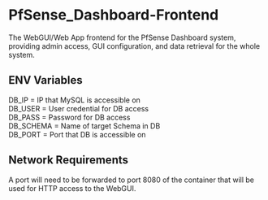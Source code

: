 # PfSense_Dashboard-Frontend
The WebGUI/Web App frontend for the PfSense Dashboard system, providing admin access, GUI configuration, and data retrieval for the whole system.
  
## ENV Variables  
DB_IP = IP that MySQL is accessible on  
DB_USER = User credential for DB access  
DB_PASS = Password for DB access  
DB_SCHEMA = Name of target Schema in DB  
DB_PORT = Port that DB is accessible on  
  
## Network Requirements
A port will need to be forwarded to port 8080 of the container that will be used for HTTP access to the WebGUI.
